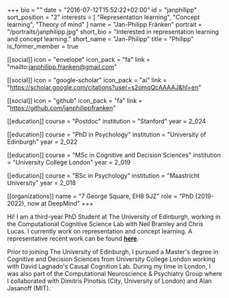 +++
bio = ""
date = "2016-07-12T15:52:22+02:00"
id = "janphilipp"
sort_position = "2"
interests = [
  "Representation learning",
  "Concept learning",
  "Theory of mind"
]
name = "Jan-Philipp Fränken"
portrait = "/portraits/janphilipp.jpg"
short_bio = "Interested in representation learning and concept learning."
short_name = "Jan-Philipp"
title = "Philipp"
is_former_member = true

[[social]]
icon = "envelope"
icon_pack = "fa"
link = "mailto:janphilipp.franken@gmail.com"

[[social]]
icon = "google-scholar"
icon_pack = "ai"
link = "https://scholar.google.com/citations?user=s2omqQcAAAAJ&hl=en"

[[social]]
icon = "github"
icon_pack = "fa"
link = "https://github.com/janphilippfranken"

[[education]]
course = "Postdoc"
institution = "Stanford"
year = 2_024

[[education]]
course = "PhD in Psychology"
institution = "University of Edinburgh"
year = 2_022

[[education]]
course = "MSc in Cognitive and Decision Sciences"
institution = "University College London"
year = 2_019

[[education]]
course = "BSc in Psychology"
institution = "Maastricht University"
year = 2_018

[[organizations]]
name = "7 George Square, EH8 9JZ"
role = "PhD (2019-2022), now at DeepMind"
+++
<!--  I am a PhD student in Neil Bramley's Computational Cognitive Science Lab at the University of Edinburgh. -->

Hi! I am a third-year PhD Student at The University of Edinburgh, working in the Computational Cognitive Science Lab with Neil Bramley and Chris Lucas. I currently work on representation and concept learning. A representative recent work can be found [**here**](https://www.sciencedirect.com/science/article/pii/S0010028522000421).

Prior to joining The University of Edinburgh, I pursued a Master's degree in Cognitive and Decision Sciences from University College London working with David Lagnado's Causal Cognition Lab. During my time in London, I was also part of the Computational Neuroscience & Psychiatry Group where I collaborated with Dimitris Pinotsis (City, University of London) and Alan Jasanoff (MIT).

<!-- You can write $\LaTeX$ and *Markdown* here. -->
